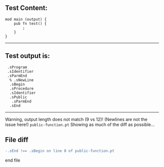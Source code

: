 
Test Content: 
-------------------------
```
mod main (output) {
    pub fn test() {
        ;
    }
}
```
------------------------
Test output is: 
-------------------------
```
 .sProgram
 .sIdentifier
 .sParmEnd
  % .sNewLine
  .sBegin
  .sProcedure
  .sIdentifier
  .sPublic
   .sParmEnd
  .sEnd

```
------------------------
Warning, output length does not match (9 vs 12)!  (Newlines are not the issue here!) `public-function.pt`
Showing as much of the diff as possible...

File diff
-------------------------
```diff
-.sEnd !== .sBegin on line 8 of public-function.pt

```
end file

